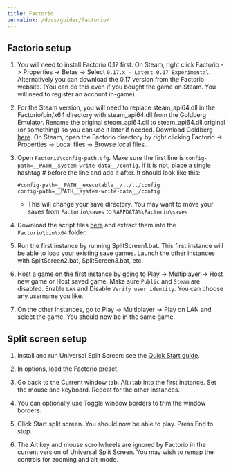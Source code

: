 ```yaml
---
title: Factorio
permalink: /docs/guides/factorio/
---
```


## Factorio setup
1. You will need to install Factorio 0.17 first. On Steam, right click Factorio -> Properties -> Betas -> Select `0.17.x - Latest 0.17 Experimental`.
	Alternatively you can download the 0.17 version from the Factorio website. (You can do this even if you bought the game on Steam. You will need to register an account in-game).

1. For the Steam version, you will need to replace steam_api64.dll in the Factorio/bin/x64 directory with steam_api64.dll from the Goldberg Emulator. Rename the original steam_api64.dll to steam_api64.dll.original (or something) so you can use it later if needed. Download Goldberg [here](https://gitlab.com/Mr_Goldberg/goldberg_emulator/releases). On Steam, open the Factorio directory by right clicking Factorio -> Properties -> Local files -> Browse local files...

1. Open `Factorio\config-path.cfg`. Make sure the first line is `config-path=__PATH__system-write-data__/config`. If it is not, place a single hashtag # before the line and add it after. It should look like this:
	```
	#config-path=__PATH__executable__/../../config
	config-path=__PATH__system-write-data__/config
	```

	 * This will change your save directory. You may want to move your saves from `Factorio\saves` to `%APPDATA%\Factorio\saves`

1. Download the script files [here](https://github.com/UniversalSplitScreen/UniversalSplitScreenScripts/raw/master/Scripts/Factorio/Factorio_Universal_Split_Screen_Scripts.zip) and extract them into the `Factorio\bin\x64` folder.

1. Run the first instance by running SplitScreen1.bat. This first instance will be able to load your existing save games. Launch the other instances with SplitScreen2.bat, SplitScreen3.bat, etc.

1. Host a game on the first instance by going to Play -> Multiplayer -> Host new game or Host saved game. Make sure `Public` and `Steam` are disabled. Enable `LAN` and Disable `Verify user identity`. You can choose any username you like.

1. On the other instances, go to Play -> Multiplayer -> Play on LAN and select the game. You should now be in the same game.

## Split screen setup
1. Install and run Universal Split Screen: see the [Quick Start guide](https://universalsplitscreen.github.io/docs/quickstart/).

1. In options, load the Factorio preset.

1. Go back to the Current window tab. Alt+tab into the first instance. Set the mouse and keyboard. Repeat for the other instances.

1. You can optionally use Toggle window borders to trim the window borders.

1. Click Start split screen. You should now be able to play. Press End to stop.

1. The Alt key and mouse scrollwheels are ignored by Factorio in the current version of Universal Split Screen. You may wish to remap the controls for zooming and alt-mode.
